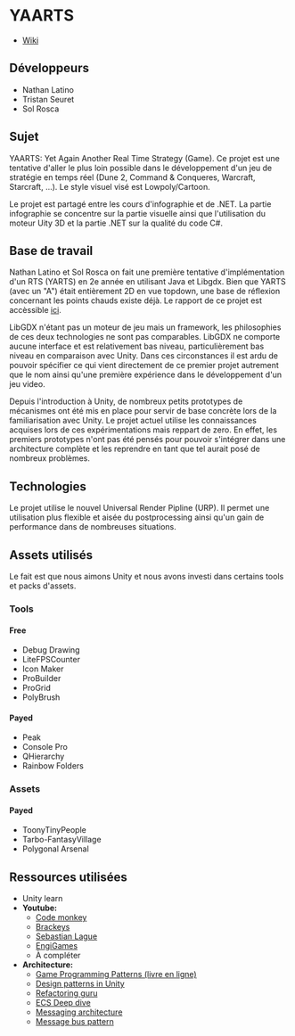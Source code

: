 # YAARTS

* [Wiki](https://github.com/nathanlatino/YAARTS/wiki)

## Développeurs

* Nathan Latino
* Tristan Seuret
* Sol Rosca

## Sujet

YAARTS: Yet Again Another Real Time Strategy (Game). Ce projet est une tentative d'aller le plus loin possible dans le développement d'un jeu de stratégie en temps réel (Dune 2, Command & Conqueres, Warcraft, Starcraft, ...). Le style visuel visé est Lowpoly/Cartoon.

Le projet est partagé entre les cours d'infographie et de .NET. La partie infographie se concentre sur la partie visuelle ainsi que l'utilisation du moteur Uity 3D et la partie .NET sur la qualité du code C#.

## Base de travail

Nathan Latino et Sol Rosca on fait une première tentative d'implémentation d'un RTS (YARTS) en 2e année en utilisant Java et Libgdx. Bien que YARTS (avec un "A") était entièrement 2D en vue topdown, une base de réflexion concernant les points chauds existe déjà. Le rapport de ce projet est accèssible [ici](https://github.com/nathanlatino/yarts/blob/master/doc/Rapport-YARTS.pdf).

LibGDX n'étant pas un moteur de jeu mais un framework, les philosophies de ces deux technologies ne sont pas comparables. LibGDX ne comporte aucune interface et est relativement bas niveau, particulièrement bas niveau en comparaison avec Unity. Dans ces circonstances il est ardu de pouvoir spécifier ce qui vient directement de ce premier projet autrement que le nom ainsi qu'une première expérience dans le développement d'un jeu video.

Depuis l'introduction à Unity, de nombreux petits prototypes de mécanismes ont été mis en place pour servir de base concrète lors de la familiarisation avec Unity. Le projet actuel utilise les connaissances acquises lors de ces expérimentations mais reppart de zero. En effet, les premiers prototypes n'ont pas été pensés pour pouvoir s'intégrer dans une architecture complète et les reprendre en tant que tel aurait posé de nombreux problèmes.

## Technologies

Le projet utilise le nouvel Universal Render Pipline (URP). Il permet une utilisation plus flexible et aisée du postprocessing ainsi qu'un gain de performance dans de nombreuses situations.

## Assets utilisés

Le fait est que nous aimons Unity et nous avons investi dans certains tools et packs d'assets.

### Tools

#### Free
* Debug Drawing
* LiteFPSCounter
* Icon Maker
* ProBuilder
* ProGrid
* PolyBrush

#### Payed
* Peak
* Console Pro
* QHierarchy
* Rainbow Folders

### Assets

#### Payed
* ToonyTinyPeople
* Tarbo-FantasyVillage
* Polygonal Arsenal



## Ressources utilisées

* Unity learn
* **Youtube:**
    * [Code monkey](https://www.youtube.com/channel/UCFK6NCbuCIVzA6Yj1G_ZqCg)
    * [Brackeys](https://www.youtube.com/user/Brackeys)
    * [Sebastian Lague](https://www.youtube.com/channel/UCmtyQOKKmrMVaKuRXz02jbQ)
    * [EngiGames](https://www.youtube.com/channel/UCbAsfBmEHQpPERAVx8DHxZA)
    * À compléter
* **Architecture:**
    * [Game Programming Patterns (livre en ligne)](http://gameprogrammingpatterns.com/)
    * [Design patterns in Unity](https://www.patrykgalach.com/2019/05/06/design-patterns-in-unity/)
    * [Refactoring guru](https://refactoring.guru/)
    * [ECS Deep dive](https://rams3s.github.io/blog/2019-01-09-ecs-deep-dive/)
    * [Messaging architecture](https://medium.com/@tkomarnicki/messaging-architecture-in-unity-6e6409bdda02)
    * [Message bus pattern](https://github.com/franciscotufro/message-bus-pattern)
